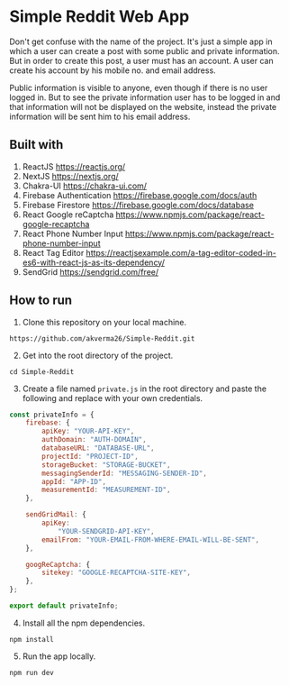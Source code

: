 # Simple Reddit Web App

Don't get confuse with the name of the project. It's just a simple app in which a user can create a post with some public and private information. But in order to create this post, a user must has an account. A user can create his account by his mobile no. and email address.

Public information is visible to anyone, even though if there is no user logged in. But to see the private information user has to be logged in and that information will not be displayed on the website, instead the private information will be sent him to his email address.



## Built with

1. ReactJS https://reactjs.org/
2. NextJS https://nextjs.org/
3. Chakra-UI https://chakra-ui.com/
4. Firebase Authentication https://firebase.google.com/docs/auth
5. Firebase Firestore https://firebase.google.com/docs/database
6. React Google reCaptcha https://www.npmjs.com/package/react-google-recaptcha
7. React Phone Number Input https://www.npmjs.com/package/react-phone-number-input
8. React Tag Editor https://reactjsexample.com/a-tag-editor-coded-in-es6-with-react-js-as-its-dependency/
9. SendGrid https://sendgrid.com/free/



## How to run

1. Clone this repository on your local machine.

```shell
https://github.com/akverma26/Simple-Reddit.git
```

2. Get into the root directory of the project.

```shell
cd Simple-Reddit
```

3. Create a file named `private.js` in the root directory and paste the following and replace with your own credentials.

```javascript
const privateInfo = {
    firebase: {
        apiKey: "YOUR-API-KEY",
        authDomain: "AUTH-DOMAIN",
        databaseURL: "DATABASE-URL",
        projectId: "PROJECT-ID",
        storageBucket: "STORAGE-BUCKET",
        messagingSenderId: "MESSAGING-SENDER-ID",
        appId: "APP-ID",
        measurementId: "MEASUREMENT-ID",
    },

    sendGridMail: {
        apiKey:
            "YOUR-SENDGRID-API-KEY",
        emailFrom: "YOUR-EMAIL-FROM-WHERE-EMAIL-WILL-BE-SENT",
    },

    googReCaptcha: {
        sitekey: "GOOGLE-RECAPTCHA-SITE-KEY",
    },
};

export default privateInfo;
```

4. Install all the npm dependencies.

```shell
npm install
```

5. Run the app locally.

```
npm run dev
```


